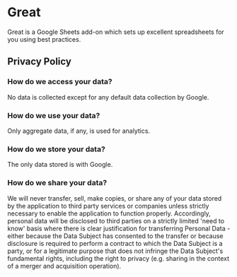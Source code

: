 # Great

Great is a Google Sheets add-on which sets up excellent spreadsheets for you using best practices.

## Privacy Policy

### How do we access your data?

No data is collected except for any default data collection by Google.

### How do we use your data?

Only aggregate data, if any, is used for analytics.

### How do we store your data?

The only data stored is with Google.

### How do we share your data?

We will never transfer, sell, make copies, or share any of your data
stored by the application to third party services or companies unless
strictly necessary to enable the application to function properly.
Accordingly, personal data will be disclosed to third parties on a
strictly limited 'need to know' basis where there is clear justification
for transferring Personal Data - either because the Data Subject has
consented to the transfer or because disclosure is required to perform a
contract to which the Data Subject is a party, or for a legitimate purpose
that does not infringe the Data Subject's fundamental rights, including
the right to privacy (e.g. sharing in the context of a merger and
acquisition operation).
